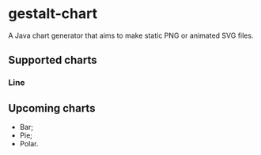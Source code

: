 # gestalt-chart
A Java chart generator that aims to make static PNG or animated SVG files.

## Supported charts
### Line

## Upcoming charts
* Bar;
* Pie;
* Polar.